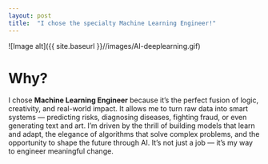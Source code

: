 ```yaml
---
layout: post
title:  "I chose the specialty Machine Learning Engineer!"
---
```



![Image alt]({{ site.baseurl }}//images/AI-deeplearning.gif)

# Why? 

I chose **Machine Learning Engineer** because it’s the perfect fusion of logic, creativity, and real-world impact. It allows me to turn raw data into smart systems — predicting risks, diagnosing diseases, fighting fraud, or even generating text and art. I’m driven by the thrill of building models that learn and adapt, the elegance of algorithms that solve complex problems, and the opportunity to shape the future through AI. It’s not just a job — it’s my way to engineer meaningful change.
